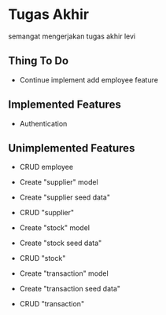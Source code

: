 # Tugas Akhir

semangat mengerjakan tugas akhir levi

## Thing To Do

- Continue implement add employee feature

## Implemented Features

- Authentication

## Unimplemented Features

- CRUD employee

- Create "supplier" model
- Create "supplier seed data"
- CRUD "supplier"

- Create "stock" model
- Create "stock seed data"
- CRUD "stock"

- Create "transaction" model
- Create "transaction seed data"
- CRUD "transaction"
